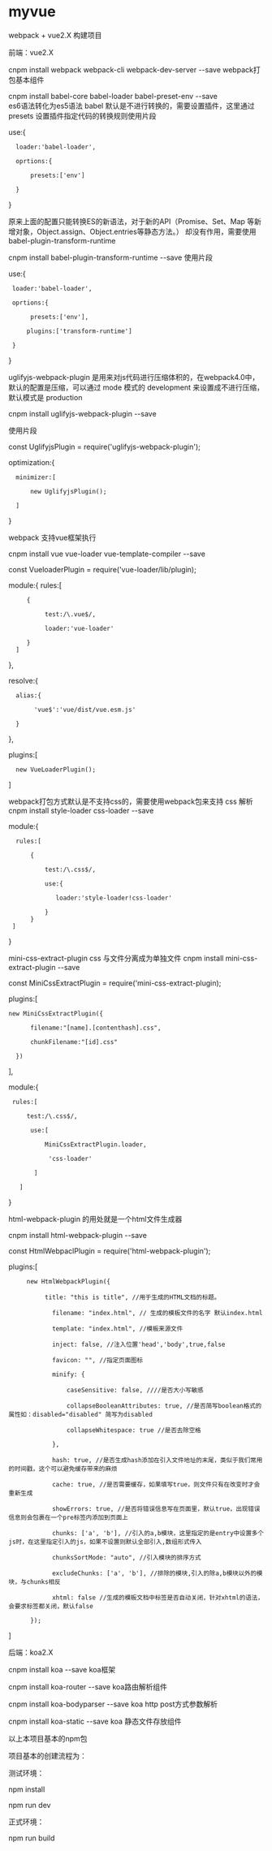 # myvue
webpack + vue2.X 构建项目

前端：vue2.X

cnpm  install  webpack webpack-cli  webpack-dev-server  --save   webpack打包基本组件

cnpm install babel-core babel-loader babel-preset-env  --save  
es6语法转化为es5语法 babel 默认是不进行转换的，需要设置插件，这里通过 presets 设置插件指定代码的转换规则使用片段


use:{

      loader:'babel-loader',
      
      oprtions:{
      
          presets:['env']
          
      }
 }

 
 原来上面的配置只能转换ES的新语法，对于新的API（Promise、Set、Map 等新增对象，Object.assign、Object.entries等静态方法。）
 却没有作用，需要使用 babel-plugin-transform-runtime
  
 cnpm install babel-plugin-transform-runtime --save
 使用片段
 
 use:{
 
     loader:'babel-loader',
     
     oprtions:{
     
          presets:['env'],
          
         plugins:['transform-runtime']
         
     }
 }


uglifyjs-webpack-plugin 是用来对js代码进行压缩体积的，在webpack4.0中，默认的配置是压缩，可以通过 mode 模式的 development 来设置成不进行压缩，默认模式是 production
 
 cnpm install uglifyjs-webpack-plugin --save
 
 使用片段
 
 const UglifyjsPlugin = require('uglifyjs-webpack-plugin'); 
 
 optimization:{
 
      minimizer:[
      
          new UglifyjsPlugin();
          
      ]
 }


 webpack 支持vue框架执行
 
 cnpm install vue vue-loader vue-template-compiler --save
 
 const VueloaderPlugin = require('vue-loader/lib/plugin);
 
 module:{
    rules:[
    
         {
         
              test:/\.vue$/,
              
              loader:'vue-loader'
              
         }
      ]
  },
  
  resolve:{
  
      alias:{
      
           'vue$':'vue/dist/vue.esm.js'
           
      }
   },
   
  plugins:[
  
      new VueLoaderPlugin();
      
  ]


 webpack打包方式默认是不支持css的，需要使用webpack包来支持 css 解析
cnpm install style-loader css-loader --save 

module:{

      rules:[
      
          {
          
              test:/\.css$/,
              
              use:{
              
                 loader:'style-loader!css-loader'
                 
              }
          }
     ]
}

mini-css-extract-plugin     css 与文件分离成为单独文件 
cnpm install mini-css-extract-plugin --save

 const MiniCssExtractPlugin = require('mini-css-extract-plugin);
 
 plugins:[
 
    new MiniCssExtractPlugin({
    
          filename:"[name].[contenthash].css",
          
          chunkFilename:"[id].css"
          
      })
],

 module:{
 
     rules:[
     
         test:/\.css$/,
         
          use:[
          
              MiniCssExtractPlugin.loader,
              
               'css-loader'
               
           ]
           
       ]
       
}

 html-webpack-plugin 的用处就是一个html文件生成器
 
 cnpm install html-webpack-plugin --save
 
 const HtmlWebpaclPlugin = require('html-webpack-plugin');
 
 plugins:[
 
         new HtmlWebpackPlugin({
         
              title: "this is title", //用于生成的HTML文档的标题。
              
                filename: "index.html", // 生成的模板文件的名字 默认index.html
                
                template: "index.html", //模板来源文件
                
                inject: false, //注入位置'head','body',true,false
                
                favicon: "", //指定页面图标
                
                minify: {
                
                    caseSensitive: false, ////是否大小写敏感
                    
                    collapseBooleanAttributes: true, //是否简写boolean格式的属性如：disabled="disabled" 简写为disabled
                    
                    collapseWhitespace: true //是否去除空格
                    
                },
                
                hash: true, //是否生成hash添加在引入文件地址的末尾，类似于我们常用的时间戳，这个可以避免缓存带来的麻烦
                
                cache: true, //是否需要缓存，如果填写true，则文件只有在改变时才会重新生成
                
                showErrors: true, //是否将错误信息写在页面里，默认true，出现错误信息则会包裹在一个pre标签内添加到页面上
                
                chunks: ['a', 'b'], //引入的a,b模块，这里指定的是entry中设置多个js时，在这里指定引入的js，如果不设置则默认全部引入,数组形式传入
                
                chunksSortMode: "auto", //引入模块的排序方式
                
                excludeChunks: ['a', 'b'], //排除的模块,引入的除a,b模块以外的模块，与chunks相反
                
                xhtml: false //生成的模板文档中标签是否自动关闭，针对xhtml的语法，会要求标签都关闭，默认false
                
          });
]


后端：koa2.X  

cnpm  install koa --save   koa框架

cnpm  install koa-router --save   koa路由解析组件

cnpm  install koa-bodyparser --save koa http post方式参数解析

cnpm  install koa-static --save   koa 静态文件存放组件

以上本项目基本的npm包

项目基本的创建流程为：

测试环境：

npm install

npm run dev

正式环境：

npm run build








